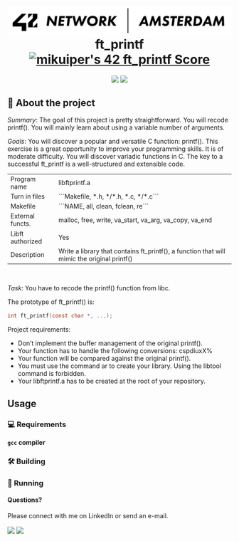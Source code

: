 <p align="center" style="margin-bottom: 0px !important;">
  <img width="600" src="https://github.com/mithraskuipers/mithraskuipers/blob/master/readme_srcs/42/logo.png?raw=true" alt="42_Network_Amsterdam" align="center"> </p>
<h1 align="center" style="margin-top: 0px;">ft_printf <a href="https://github.com/mithraskuipers"><img src="https://badge42.vercel.app/api/v2/cl483ajsd008309l6suq9l256/project/2408182" alt="mikuiper's 42 ft_printf Score" /></a>
</h1>

<p align="center" style="margin-top: 0px;">
<img src="https://forthebadge.com/images/badges/made-with-c.svg"/>
<img src="https://forthebadge.com/images/badges/built-with-love.svg"/>
</p>

## :book: About the project

<em>Summary</em>: The goal of this project is pretty straightforward. You will recode printf(). You will mainly learn about using a variable number of arguments.

<em>Goals</em>: You will discover a popular and versatile C function: printf(). This exercise is a great opportunity to improve your programming skills. It is of moderate difficulty. You will discover variadic functions in C. The key to a successful ft_printf is a well-structured and extensible code.

<table>
<tbody>
<tr>
<td>Program name</td>
<td>libftprintf.a</td>
</tr>
<tr>
<td>Turn in files</td>
<td>```Makefile, *.h, */*.h, *.c, */*.c```</td>
</tr>
<tr>
<td>Makefile</td>
<td>```NAME, all, clean, fclean, re```</td>
</tr>
<tr>
<td>External functs.</td>
<td>malloc, free, write, va_start, va_arg, va_copy, va_end</td>
</tr>
<tr>
<td>Libft authorized</td>
<td>Yes</td>
</tr>
<tr>
<td>Description</td>
<td>Write a library that contains ft_printf(), a function that will mimic the original printf()</td>
</tr>
</tbody>
</table>
<p>&nbsp;</p>

<em>Task</em>: You have to recode the printf() function from libc.

The prototype of ft_printf() is:
```c
int ft_printf(const char *, ...);
```

Project requirements:

- Don’t implement the buffer management of the original printf().
- Your function has to handle the following conversions: cspdiuxX%
- Your function will be compared against the original printf().
- You must use the command ar to create your library.
Using the libtool command is forbidden.
- Your libftprintf.a has to be created at the root of your repository.

##  Usage

### :computer: Requirements

**`gcc` compiler**

### :hammer_and_wrench: Building

### :runner: Running

#### Questions?
Please connect with me on LinkedIn or send an e-mail.

<a href="https://www.linkedin.com/in/mithraskuipers/"><img align=center src="https://img.shields.io/badge/LinkedIn-0077B5?style=for-the-badge&logo=linkedin&logoColor=white" /></a>
<a href="mailto:mithraskuipers@gmail.com"><img align=center src="https://img.shields.io/badge/Gmail-D14836?style=for-the-badge&logo=gmail&logoColor=white" /></a>
